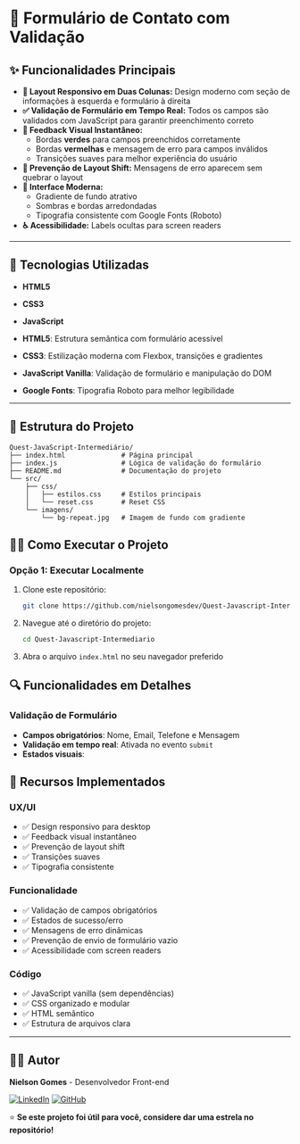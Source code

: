 # 📝 Formulário de Contato com Validação

## ✨ Funcionalidades Principais

- **🎨 Layout Responsivo em Duas Colunas:** Design moderno com seção de informações à esquerda e formulário à direita
- **✅ Validação de Formulário em Tempo Real:** Todos os campos são validados com JavaScript para garantir preenchimento correto
- **🔄 Feedback Visual Instantâneo:**
  - Bordas **verdes** para campos preenchidos corretamente
  - Bordas **vermelhas** e mensagem de erro para campos inválidos
  - Transições suaves para melhor experiência do usuário
- **🚫 Prevenção de Layout Shift:** Mensagens de erro aparecem sem quebrar o layout
- **📱 Interface Moderna:** 
  - Gradiente de fundo atrativo
  - Sombras e bordas arredondadas
  - Tipografia consistente com Google Fonts (Roboto)
- **♿ Acessibilidade:** Labels ocultas para screen readers

---

## 🚀 Tecnologias Utilizadas

- **HTML5**
- **CSS3**
- **JavaScript**

- **HTML5**: Estrutura semântica com formulário acessível
- **CSS3**: Estilização moderna com Flexbox, transições e gradientes
- **JavaScript Vanilla**: Validação de formulário e manipulação do DOM
- **Google Fonts**: Tipografia Roboto para melhor legibilidade

---

## 📁 Estrutura do Projeto

```
Quest-JavaScript-Intermediário/
├── index.html              # Página principal
├── index.js                # Lógica de validação do formulário
├── README.md               # Documentação do projeto
└── src/
    ├── css/
    │   ├── estilos.css     # Estilos principais
    │   └── reset.css       # Reset CSS
    └── imagens/
        └── bg-repeat.jpg   # Imagem de fundo com gradiente
```


## 🏃‍♂️ Como Executar o Projeto

### Opção 1: Executar Localmente
1. Clone este repositório:
   ```bash
   git clone https://github.com/nielsongomesdev/Quest-Javascript-Intermediario.git
   ```

2. Navegue até o diretório do projeto:
   ```bash
   cd Quest-Javascript-Intermediario
   ```

3. Abra o arquivo `index.html` no seu navegador preferido

## 🔍 Funcionalidades em Detalhes

### Validação de Formulário
- **Campos obrigatórios**: Nome, Email, Telefone e Mensagem
- **Validação em tempo real**: Ativada no evento `submit`
- **Estados visuais**: 


## 🎯 Recursos Implementados

### UX/UI
- ✅ Design responsivo para desktop
- ✅ Feedback visual instantâneo
- ✅ Prevenção de layout shift
- ✅ Transições suaves
- ✅ Tipografia consistente

### Funcionalidade
- ✅ Validação de campos obrigatórios
- ✅ Estados de sucesso/erro
- ✅ Mensagens de erro dinâmicas
- ✅ Prevenção de envio de formulário vazio
- ✅ Acessibilidade com screen readers

### Código
- ✅ JavaScript vanilla (sem dependências)
- ✅ CSS organizado e modular
- ✅ HTML semântico
- ✅ Estrutura de arquivos clara

---


## 👨‍💻 Autor

**Nielson Gomes** - Desenvolvedor Front-end

[![LinkedIn](https://img.shields.io/badge/LinkedIn-0077B5?style=for-the-badge&logo=linkedin&logoColor=white)](https://linkedin.com/in/nielson-gomes-29a8a2349)
[![GitHub](https://img.shields.io/badge/GitHub-100000?style=for-the-badge&logo=github&logoColor=white)](https://github.com/nielsongomesdev)


⭐ **Se este projeto foi útil para você, considere dar uma estrela no repositório!**
